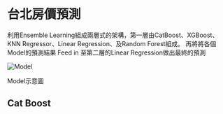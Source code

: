 # 台北房價預測

利用Ensemble Learning組成兩層式的架構，第一層由CatBoost、XGBoost、KNN Regressor、Linear Regression、及Random Forest組成。
再將將各個Model的預測結果 Feed in 至第二層的Linear Regression做出最終的預測

![Model](https://raw.githubusercontent.com/eric807791961/Ensemble_Learning-Taipei_Housing_Price_Prediction/main/ensemble.png)

Model示意圖

## Cat Boost



